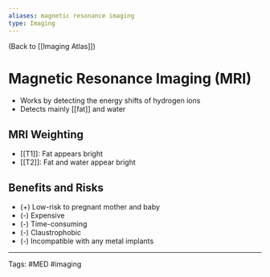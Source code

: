 ```yaml
---
aliases: magnetic resonance imaging
type: Imaging
---
```


(Back to [[Imaging Atlas]])

# Magnetic Resonance Imaging (MRI)

- Works by detecting the energy shifts of hydrogen ions
- Detects mainly [[fat]] and water

## MRI Weighting
- [[T1]]: Fat appears bright
- [[T2]]: Fat and water appear bright

## Benefits and Risks
- (+) Low-risk to pregnant mother and baby
- (-) Expensive
- (-) Time-consuming
- (-) Claustrophobic
- (-) Incompatible with any metal implants

---
Tags: #MED #imaging
